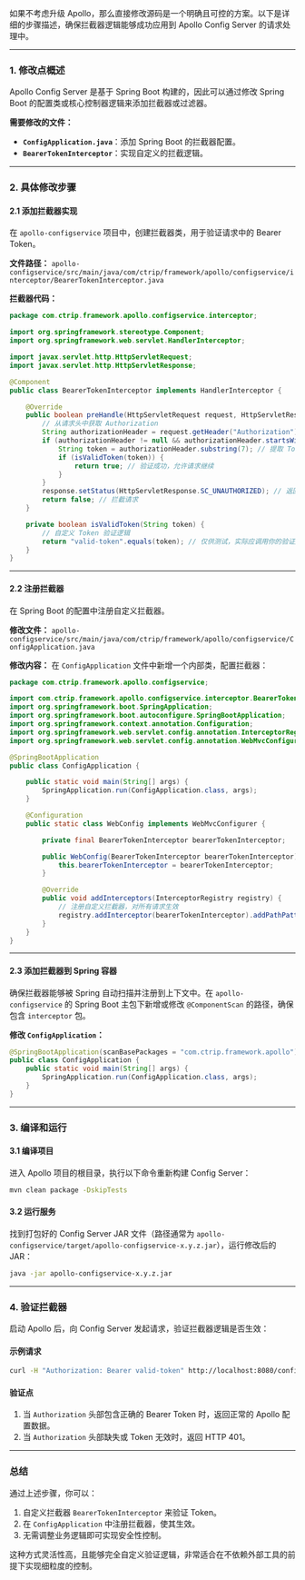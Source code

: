 如果不考虑升级 Apollo，那么直接修改源码是一个明确且可控的方案。以下是详细的步骤描述，确保拦截器逻辑能够成功应用到 Apollo Config Server 的请求处理中。

---

### **1. 修改点概述**
Apollo Config Server 是基于 Spring Boot 构建的，因此可以通过修改 Spring Boot 的配置类或核心控制器逻辑来添加拦截器或过滤器。

**需要修改的文件：**
- **`ConfigApplication.java`**：添加 Spring Boot 的拦截器配置。
- **`BearerTokenInterceptor`**：实现自定义的拦截逻辑。

---

### **2. 具体修改步骤**

#### **2.1 添加拦截器实现**

在 `apollo-configservice` 项目中，创建拦截器类，用于验证请求中的 Bearer Token。

**文件路径：**
`apollo-configservice/src/main/java/com/ctrip/framework/apollo/configservice/interceptor/BearerTokenInterceptor.java`

**拦截器代码：**
```java
package com.ctrip.framework.apollo.configservice.interceptor;

import org.springframework.stereotype.Component;
import org.springframework.web.servlet.HandlerInterceptor;

import javax.servlet.http.HttpServletRequest;
import javax.servlet.http.HttpServletResponse;

@Component
public class BearerTokenInterceptor implements HandlerInterceptor {

    @Override
    public boolean preHandle(HttpServletRequest request, HttpServletResponse response, Object handler) throws Exception {
        // 从请求头中获取 Authorization
        String authorizationHeader = request.getHeader("Authorization");
        if (authorizationHeader != null && authorizationHeader.startsWith("Bearer ")) {
            String token = authorizationHeader.substring(7); // 提取 Token
            if (isValidToken(token)) {
                return true; // 验证成功，允许请求继续
            }
        }
        response.setStatus(HttpServletResponse.SC_UNAUTHORIZED); // 返回 401 未授权
        return false; // 拦截请求
    }

    private boolean isValidToken(String token) {
        // 自定义 Token 验证逻辑
        return "valid-token".equals(token); // 仅供测试，实际应调用你的验证服务
    }
}
```

---

#### **2.2 注册拦截器**

在 Spring Boot 的配置中注册自定义拦截器。

**修改文件：**
`apollo-configservice/src/main/java/com/ctrip/framework/apollo/configservice/ConfigApplication.java`

**修改内容：**
在 `ConfigApplication` 文件中新增一个内部类，配置拦截器：

```java
package com.ctrip.framework.apollo.configservice;

import com.ctrip.framework.apollo.configservice.interceptor.BearerTokenInterceptor;
import org.springframework.boot.SpringApplication;
import org.springframework.boot.autoconfigure.SpringBootApplication;
import org.springframework.context.annotation.Configuration;
import org.springframework.web.servlet.config.annotation.InterceptorRegistry;
import org.springframework.web.servlet.config.annotation.WebMvcConfigurer;

@SpringBootApplication
public class ConfigApplication {

    public static void main(String[] args) {
        SpringApplication.run(ConfigApplication.class, args);
    }

    @Configuration
    public static class WebConfig implements WebMvcConfigurer {

        private final BearerTokenInterceptor bearerTokenInterceptor;

        public WebConfig(BearerTokenInterceptor bearerTokenInterceptor) {
            this.bearerTokenInterceptor = bearerTokenInterceptor;
        }

        @Override
        public void addInterceptors(InterceptorRegistry registry) {
            // 注册自定义拦截器，对所有请求生效
            registry.addInterceptor(bearerTokenInterceptor).addPathPatterns("/**");
        }
    }
}
```

---

#### **2.3 添加拦截器到 Spring 容器**

确保拦截器能够被 Spring 自动扫描并注册到上下文中。在 `apollo-configservice` 的 Spring Boot 主包下新增或修改 `@ComponentScan` 的路径，确保包含 `interceptor` 包。

**修改 `ConfigApplication`：**
```java
@SpringBootApplication(scanBasePackages = "com.ctrip.framework.apollo")
public class ConfigApplication {
    public static void main(String[] args) {
        SpringApplication.run(ConfigApplication.class, args);
    }
}
```

---

### **3. 编译和运行**

#### **3.1 编译项目**
进入 Apollo 项目的根目录，执行以下命令重新构建 Config Server：

```bash
mvn clean package -DskipTests
```

#### **3.2 运行服务**
找到打包好的 Config Server JAR 文件（路径通常为 `apollo-configservice/target/apollo-configservice-x.y.z.jar`），运行修改后的 JAR：

```bash
java -jar apollo-configservice-x.y.z.jar
```

---

### **4. 验证拦截器**

启动 Apollo 后，向 Config Server 发起请求，验证拦截器逻辑是否生效：

#### **示例请求**
```bash
curl -H "Authorization: Bearer valid-token" http://localhost:8080/configs/{appId}/{clusterName}/{namespaceName}
```

#### **验证点**
1. 当 `Authorization` 头部包含正确的 Bearer Token 时，返回正常的 Apollo 配置数据。
2. 当 `Authorization` 头部缺失或 Token 无效时，返回 HTTP 401。

---

### **总结**

通过上述步骤，你可以：
1. 自定义拦截器 `BearerTokenInterceptor` 来验证 Token。
2. 在 `ConfigApplication` 中注册拦截器，使其生效。
3. 无需调整业务逻辑即可实现安全性控制。

这种方式灵活性高，且能够完全自定义验证逻辑，非常适合在不依赖外部工具的前提下实现细粒度的控制。
